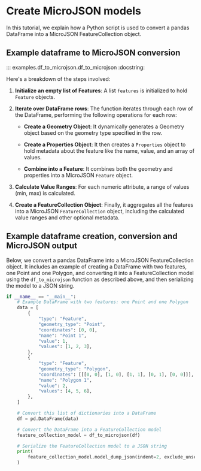 # Create MicroJSON models

In this tutorial, we explain how a Python script is used to convert a pandas DataFrame into a MicroJSON FeatureCollection object.

## Example dataframe to MicroJSON conversion
::: examples.df_to_microjson.df_to_microjson
    :docstring:

Here's a breakdown of the steps involved:

1. **Initialize an empty list of Features**: A list `features` is initialized to hold `Feature` objects.

2. **Iterate over DataFrame rows**: The function iterates through each row of the DataFrame, performing the following operations for each row:

    - **Create a Geometry Object**: It dynamically generates a Geometry object based on the geometry type specified in the row.

    - **Create a Properties Object**: It then creates a `Properties` object to hold metadata about the feature like the name, value, and an array of values.

    - **Combine into a Feature**: It combines both the geometry and properties into a MicroJSON `Feature` object.

3. **Calculate Value Ranges**: For each numeric attribute, a range of values (min, max) is calculated.

4. **Create a FeatureCollection Object**: Finally, it aggregates all the features into a MicroJSON `FeatureCollection` object, including the calculated value ranges and other optional metadata.

## Example dataframe creation, conversion and MicroJSON output
Below, we convert a pandas DataFrame into a MicroJSON FeatureCollection object. It includes an example of creating a DataFrame with two features, one Point and one Polygon, and converting it into a FeatureCollection model using the `df_to_microjson` function as described above, and then serializing the model to a JSON string.
```python
if __name__ == "__main__":
    # Example DataFrame with two features: one Point and one Polygon
    data = [
        {
            "type": "Feature",
            "geometry_type": "Point",
            "coordinates": [0, 0],
            "name": "Point 1",
            "value": 1,
            "values": [1, 2, 3],
        },
        {
            "type": "Feature",
            "geometry_type": "Polygon",
            "coordinates": [[[0, 0], [1, 0], [1, 1], [0, 1], [0, 0]]],
            "name": "Polygon 1",
            "value": 2,
            "values": [4, 5, 6],
        },
    ]

    # Convert this list of dictionaries into a DataFrame
    df = pd.DataFrame(data)

    # Convert the DataFrame into a FeatureCollection model
    feature_collection_model = df_to_microjson(df)

    # Serialize the FeatureCollection model to a JSON string
    print(
        feature_collection_model.model_dump_json(indent=2, exclude_unset=True)
    )
```
